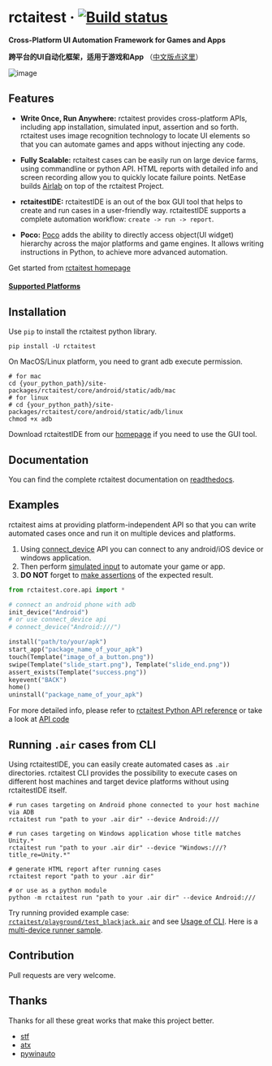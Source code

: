 # rctaitest &middot; [![Build status](https://travis-ci.org/rctaitestProject/rctaitest.svg?branch=master)](https://travis-ci.org/rctaitestProject/rctaitest)

**Cross-Platform UI Automation Framework for Games and Apps**

**跨平台的UI自动化框架，适用于游戏和App** （[中文版点这里](./README_zh.md)）


![image](./demo.gif)


## Features

*   **Write Once, Run Anywhere:** rctaitest provides cross-platform APIs, including app installation, simulated input, assertion and so forth. rctaitest uses image recognition technology to locate UI elements so that you can automate games and apps without injecting any code. 

*   **Fully Scalable:** rctaitest cases can be easily run on large device farms, using commandline or python API. HTML reports with detailed info and screen recording allow you to quickly locate failure points. NetEase builds [Airlab](https://airlab.163.com/) on top of the rctaitest Project.

*   **rctaitestIDE:** rctaitestIDE is an out of the box GUI tool that helps to create and run cases in a user-friendly way. rctaitestIDE supports a complete automation workflow: ``create -> run -> report``.

*   **Poco:** [Poco](https://github.com/rctaitestProject/Poco) adds the ability to directly access object(UI widget) hierarchy across the major platforms and game engines. It allows writing instructions in Python, to achieve more advanced automation.

Get started from [rctaitest homepage](http://rctaitest.netease.com/)

#### [Supported Platforms](./docs/wiki/device/platforms.md)


## Installation

Use `pip` to install the rctaitest python library. 

```Shell
pip install -U rctaitest
```

On MacOS/Linux platform, you need to grant adb execute permission.

```Shell
# for mac
cd {your_python_path}/site-packages/rctaitest/core/android/static/adb/mac
# for linux
# cd {your_python_path}/site-packages/rctaitest/core/android/static/adb/linux
chmod +x adb
```

Download rctaitestIDE from our [homepage](http://rctaitest.netease.com/) if you need to use the GUI tool.


## Documentation

You can find the complete rctaitest documentation on [readthedocs](http://rctaitest.readthedocs.io/).


## Examples

rctaitest aims at providing platform-independent API so that you can write automated cases once and run it on multiple devices and platforms.

1. Using [connect_device](http://rctaitest.readthedocs.io/en/latest/README_MORE.html#connect-device) API you can connect to any android/iOS device or windows application.
1. Then perform [simulated input](http://rctaitest.readthedocs.io/en/latest/README_MORE.html#simulate-input) to automate your game or app.
1. **DO NOT** forget to [make assertions](http://rctaitest.readthedocs.io/en/latest/README_MORE.html#make-assertion) of the expected result. 

```Python
from rctaitest.core.api import *

# connect an android phone with adb
init_device("Android")
# or use connect_device api
# connect_device("Android:///")

install("path/to/your/apk")
start_app("package_name_of_your_apk")
touch(Template("image_of_a_button.png"))
swipe(Template("slide_start.png"), Template("slide_end.png"))
assert_exists(Template("success.png"))
keyevent("BACK")
home()
uninstall("package_name_of_your_apk")
```

For more detailed info, please refer to [rctaitest Python API reference](http://rctaitest.readthedocs.io/en/latest/all_module/rctaitest.core.api.html) or take a look at [API code](./rctaitest/core/api.py)


## Running ``.air`` cases from CLI

Using rctaitestIDE, you can easily create automated cases as ``.air`` directories.
rctaitest CLI provides the possibility to execute cases on different host machines and target device platforms without using rctaitestIDE itself.

```Shell
# run cases targeting on Android phone connected to your host machine via ADB
rctaitest run "path to your .air dir" --device Android:///

# run cases targeting on Windows application whose title matches Unity.*
rctaitest run "path to your .air dir" --device "Windows:///?title_re=Unity.*"

# generate HTML report after running cases
rctaitest report "path to your .air dir"

# or use as a python module
python -m rctaitest run "path to your .air dir" --device Android:///
```

Try running provided example case: [``rctaitest/playground/test_blackjack.air``](./playground/test_blackjack.air) and see [Usage of CLI](http://rctaitest.readthedocs.io/en/latest/README_MORE.html#running-air-from-cli). Here is a [multi-device runner sample](https://github.com/rctaitestProject/multi-device-runner).


## Contribution

Pull requests are very welcome. 


## Thanks

Thanks for all these great works that make this project better.

- [stf](https://github.com/openstf)
- [atx](https://github.com/NetEaseGame/ATX)
- [pywinauto](https://github.com/pywinauto/pywinauto)
